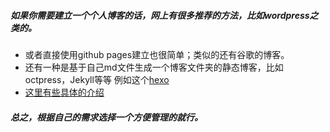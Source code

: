 #####  如果你需要建立一个个人博客的话，网上有很多推荐的方法，比如wordpress之类的。
- 或者直接使用github pages建立也很简单；类似的还有谷歌的博客。
- 还有一种是基于自己md文件生成一个博客文件夹的静态博客，比如octpress，Jekyll等等
      例如这个[hexo](http://luuman.github.io)
- [这里有些具体的介绍](https://www.zhihu.com/question/21981094)

##### 总之，根据自己的需求选择一个方便管理的就行。
